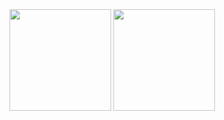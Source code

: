 <img height="180em" src="https://github-readme-stats.vercel.app/api?username=javabetatester&show_icons=true&hide=contribs,prs&cache_seconds=86400&theme=synthwave">
<img height="180em" src="(https://github-readme-stats.vercel.app/api/top-langs/?username=javabetatester)](https://github.com/javabetatester/github-readme-stats)">
